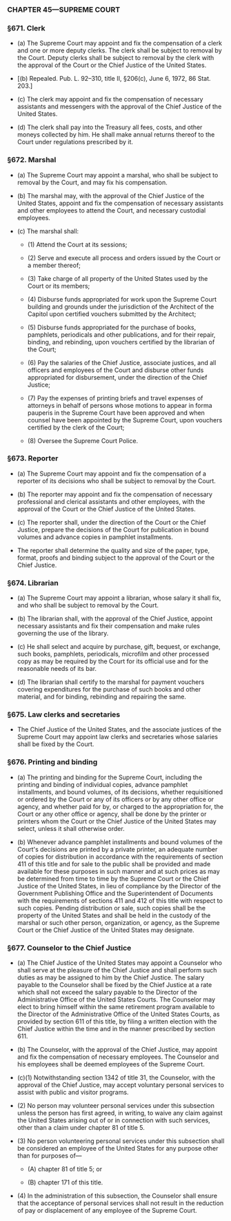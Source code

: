 ### **CHAPTER 45—SUPREME COURT**

### §671. Clerk
* (a) The Supreme Court may appoint and fix the compensation of a clerk and one or more deputy clerks. The clerk shall be subject to removal by the Court. Deputy clerks shall be subject to removal by the clerk with the approval of the Court or the Chief Justice of the United States.

* [(b) Repealed. Pub. L. 92–310, title II, §206(c), June 6, 1972, 86 Stat. 203.]

* (c) The clerk may appoint and fix the compensation of necessary assistants and messengers with the approval of the Chief Justice of the United States.

* (d) The clerk shall pay into the Treasury all fees, costs, and other moneys collected by him. He shall make annual returns thereof to the Court under regulations prescribed by it.

### §672. Marshal
* (a) The Supreme Court may appoint a marshal, who shall be subject to removal by the Court, and may fix his compensation.

* (b) The marshal may, with the approval of the Chief Justice of the United States, appoint and fix the compensation of necessary assistants and other employees to attend the Court, and necessary custodial employees.

* (c) The marshal shall:

  * (1) Attend the Court at its sessions;

  * (2) Serve and execute all process and orders issued by the Court or a member thereof;

  * (3) Take charge of all property of the United States used by the Court or its members;

  * (4) Disburse funds appropriated for work upon the Supreme Court building and grounds under the jurisdiction of the Architect of the Capitol upon certified vouchers submitted by the Architect;

  * (5) Disburse funds appropriated for the purchase of books, pamphlets, periodicals and other publications, and for their repair, binding, and rebinding, upon vouchers certified by the librarian of the Court;

  * (6) Pay the salaries of the Chief Justice, associate justices, and all officers and employees of the Court and disburse other funds appropriated for disbursement, under the direction of the Chief Justice;

  * (7) Pay the expenses of printing briefs and travel expenses of attorneys in behalf of persons whose motions to appear in forma pauperis in the Supreme Court have been approved and when counsel have been appointed by the Supreme Court, upon vouchers certified by the clerk of the Court;

  * (8) Oversee the Supreme Court Police.

### §673. Reporter
* (a) The Supreme Court may appoint and fix the compensation of a reporter of its decisions who shall be subject to removal by the Court.

* (b) The reporter may appoint and fix the compensation of necessary professional and clerical assistants and other employees, with the approval of the Court or the Chief Justice of the United States.

* (c) The reporter shall, under the direction of the Court or the Chief Justice, prepare the decisions of the Court for publication in bound volumes and advance copies in pamphlet installments.

* The reporter shall determine the quality and size of the paper, type, format, proofs and binding subject to the approval of the Court or the Chief Justice.

### §674. Librarian
* (a) The Supreme Court may appoint a librarian, whose salary it shall fix, and who shall be subject to removal by the Court.

* (b) The librarian shall, with the approval of the Chief Justice, appoint necessary assistants and fix their compensation and make rules governing the use of the library.

* (c) He shall select and acquire by purchase, gift, bequest, or exchange, such books, pamphlets, periodicals, microfilm and other processed copy as may be required by the Court for its official use and for the reasonable needs of its bar.

* (d) The librarian shall certify to the marshal for payment vouchers covering expenditures for the purchase of such books and other material, and for binding, rebinding and repairing the same.

### §675. Law clerks and secretaries
* The Chief Justice of the United States, and the associate justices of the Supreme Court may appoint law clerks and secretaries whose salaries shall be fixed by the Court.

### §676. Printing and binding
* (a) The printing and binding for the Supreme Court, including the printing and binding of individual copies, advance pamphlet installments, and bound volumes, of its decisions, whether requisitioned or ordered by the Court or any of its officers or by any other office or agency, and whether paid for by, or charged to the appropriation for, the Court or any other office or agency, shall be done by the printer or printers whom the Court or the Chief Justice of the United States may select, unless it shall otherwise order.

* (b) Whenever advance pamphlet installments and bound volumes of the Court's decisions are printed by a private printer, an adequate number of copies for distribution in accordance with the requirements of section 411 of this title and for sale to the public shall be provided and made available for these purposes in such manner and at such prices as may be determined from time to time by the Supreme Court or the Chief Justice of the United States, in lieu of compliance by the Director of the Government Publishing Office and the Superintendent of Documents with the requirements of sections 411 and 412 of this title with respect to such copies. Pending distribution or sale, such copies shall be the property of the United States and shall be held in the custody of the marshal or such other person, organization, or agency, as the Supreme Court or the Chief Justice of the United States may designate.

### §677. Counselor to the Chief Justice
* (a) The Chief Justice of the United States may appoint a Counselor who shall serve at the pleasure of the Chief Justice and shall perform such duties as may be assigned to him by the Chief Justice. The salary payable to the Counselor shall be fixed by the Chief Justice at a rate which shall not exceed the salary payable to the Director of the Administrative Office of the United States Courts. The Counselor may elect to bring himself within the same retirement program available to the Director of the Administrative Office of the United States Courts, as provided by section 611 of this title, by filing a written election with the Chief Justice within the time and in the manner prescribed by section 611.

* (b) The Counselor, with the approval of the Chief Justice, may appoint and fix the compensation of necessary employees. The Counselor and his employees shall be deemed employees of the Supreme Court.

* (c)(1) Notwithstanding section 1342 of title 31, the Counselor, with the approval of the Chief Justice, may accept voluntary personal services to assist with public and visitor programs.

* (2) No person may volunteer personal services under this subsection unless the person has first agreed, in writing, to waive any claim against the United States arising out of or in connection with such services, other than a claim under chapter 81 of title 5.

* (3) No person volunteering personal services under this subsection shall be considered an employee of the United States for any purpose other than for purposes of—

  * (A) chapter 81 of title 5; or

  * (B) chapter 171 of this title.


* (4) In the administration of this subsection, the Counselor shall ensure that the acceptance of personal services shall not result in the reduction of pay or displacement of any employee of the Supreme Court.